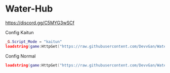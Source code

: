 # Water-Hub
https://discord.gg/C5MYG3wSCf

Config Kaitun

```lua
_G.Script_Mode = "kaitun"
loadstring(game:HttpGet("https://raw.githubusercontent.com/DevvGan/Water-Hub/main/Loader.lua"))
```

Config Normal

```lua
loadstring(game:HttpGet("https://raw.githubusercontent.com/DevvGan/Water-Hub/main/Loader.lua"))
```


